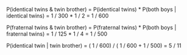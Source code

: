 P(identical twins & twin brother) = P(identical twins) * P(both boys | identical twins) = 1 / 300 * 1 / 2 = 1 / 600

P(fraternal twins & twin brother) = P(fraternal twins) * P(both boys | fraternal twins) = 1 / 125 * 1 / 4 = 1 / 500


P(identical twin | twin brother) = ( 1 / 600) / ( 1 / 600 + 1 / 500) = 5 / 11

